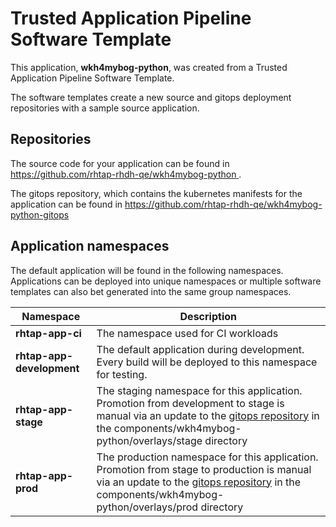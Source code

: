 # Trusted Application Pipeline Software Template

This application, **wkh4mybog-python**, was created from a Trusted Application Pipeline Software Template.

The software templates create a new source and gitops deployment repositories with a sample source application. 

## Repositories

The source code for your application can be found in [https://github.com/rhtap-rhdh-qe/wkh4mybog-python ](https://github.com/rhtap-rhdh-qe/wkh4mybog-python ).
 
The gitops repository, which contains the kubernetes manifests for the application can be found in 
[https://github.com/rhtap-rhdh-qe/wkh4mybog-python-gitops ](https://github.com/rhtap-rhdh-qe/wkh4mybog-python-gitops ) 

## Application namespaces 

The default application will be found in the following namespaces. Applications can be deployed into unique namespaces or multiple software templates can also bet generated into the same group namespaces.  

|  Namespace   |  Description   |  
| -------- | -------- |
| **rhtap-app-ci** | The namespace used for CI workloads |
| **rhtap-app-development** | The default application during development. Every build will be deployed to this namespace for testing. |
| **rhtap-app-stage** | The staging namespace for this application. Promotion from development to stage is manual via an update to the [gitops repository](https://github.com/rhtap-rhdh-qe/wkh4mybog-python-gitops ) in the components/wkh4mybog-python/overlays/stage directory |
| **rhtap-app-prod** | The production namespace for this application. Promotion from stage to production is manual via an update to the [gitops repository](https://github.com/rhtap-rhdh-qe/wkh4mybog-python-gitops ) in the components/wkh4mybog-python/overlays/prod directory |